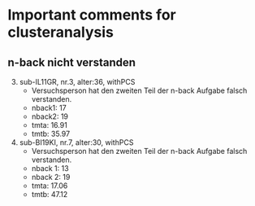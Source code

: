 # Important comments for clusteranalysis
## n-back nicht verstanden
3. sub-IL11GR, nr.3, alter:36, withPCS
   - Versuchsperson hat den zweiten Teil der n-back Aufgabe falsch verstanden.
   - nback1: 17
   - nback2: 19
   - tmta: 16.91
   - tmtb: 35.97
7. sub-BI19KI, nr.7, alter:30, withPCS
   - Versuchsperson hat den zweiten Teil der n-back Aufgabe falsch verstanden.
   - nback 1: 13
   - nback 2: 19
   - tmta: 17.06
   - tmtb: 47.12
